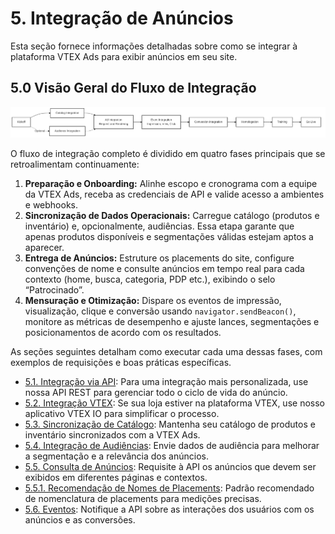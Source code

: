 # 5. Integração de Anúncios

Esta seção fornece informações detalhadas sobre como se integrar à plataforma VTEX Ads para exibir anúncios em seu site.

## 5.0 Visão Geral do Fluxo de Integração

<img src="../../diagrams/images/integration-end-to-end.png" alt="Fluxo completo de integração com VTEX Ads" />

O fluxo de integração completo é dividido em quatro fases principais que se retroalimentam continuamente:

1. **Preparação e Onboarding:** Alinhe escopo e cronograma com a equipe da VTEX Ads, receba as credenciais de API e valide acesso a ambientes e webhooks.
2. **Sincronização de Dados Operacionais:** Carregue catálogo (produtos e inventário) e, opcionalmente, audiências. Essa etapa garante que apenas produtos disponíveis e segmentações válidas estejam aptos a aparecer.
3. **Entrega de Anúncios:** Estruture os placements do site, configure convenções de nome e consulte anúncios em tempo real para cada contexto (home, busca, categoria, PDP etc.), exibindo o selo “Patrocinado”.
4. **Mensuração e Otimização:** Dispare os eventos de impressão, visualização, clique e conversão usando `navigator.sendBeacon()`, monitore as métricas de desempenho e ajuste lances, segmentações e posicionamentos de acordo com os resultados.

As seções seguintes detalham como executar cada uma dessas fases, com exemplos de requisições e boas práticas específicas.

- [5.1. Integração via API](./5.1-integracao-via-api.md): Para uma integração mais personalizada, use nossa API REST para gerenciar todo o ciclo de vida do anúncio.
- [5.2. Integração VTEX](./5.2-integracao-vtex.md): Se sua loja estiver na plataforma VTEX, use nosso aplicativo VTEX IO para simplificar o processo.
- [5.3. Sincronização de Catálogo](./5.3-sincronizacao-de-catalogo.md): Mantenha seu catálogo de produtos e inventário sincronizados com a VTEX Ads.
- [5.4. Integração de Audiências](5.4-integracao-de-audiencias.md): Envie dados de audiência para melhorar a segmentação e a relevância dos anúncios.
- [5.5. Consulta de Anúncios](5.5-consulta-de-anuncios.md): Requisite à API os anúncios que devem ser exibidos em diferentes páginas e contextos.
- [5.5.1. Recomendação de Nomes de Placements](5.5.1-recomendacao-de-nomes-de-placements.md): Padrão recomendado de nomenclatura de placements para medições precisas.
- [5.6. Eventos](5.6-eventos.md): Notifique a API sobre as interações dos usuários com os anúncios e as conversões.
